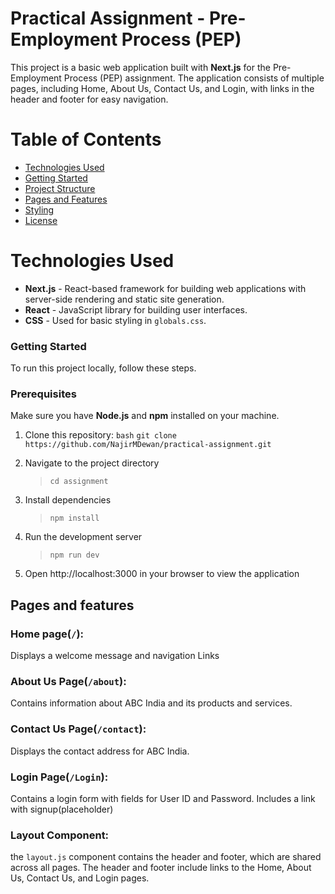 # Practical Assignment - Pre-Employment Process (PEP)

This project is a basic web application built with **Next.js** for the Pre-Employment Process (PEP) assignment. The application consists of multiple pages, including Home, About Us, Contact Us, and Login, with links in the header and footer for easy navigation.

# Table of Contents
- [Technologies Used](#technologies-used)
- [Getting Started](#getting-started)
- [Project Structure](#project-structure)
- [Pages and Features](#pages-and-features)
- [Styling](#styling)
- [License](#license)

# Technologies Used

- **Next.js** - React-based framework for building web applications with server-side rendering and static site generation.
- **React** - JavaScript library for building user interfaces.
- **CSS** - Used for basic styling in `globals.css`.

### Getting Started

To run this project locally, follow these steps.

### Prerequisites

Make sure you have **Node.js** and **npm** installed on your machine.

1. Clone this repository:
   ```bash```
   ```git clone https://github.com/NajirMDewan/practical-assignment.git```

2. Navigate to the project directory
   > ```cd assignment```

3. Install dependencies
   > ```npm install```
4. Run the development server
   > ```npm run dev```
5. Open http://localhost:3000 in your browser to view the application


## Pages and features
### Home page(```/```):
Displays a welcome message and navigation Links

### About Us Page(```/about```):
Contains information about ABC India and its products and services.

### Contact Us Page(```/contact```):
Displays the contact address for ABC India.

### Login Page(```/Login```):
Contains a login form with fields for User ID and Password.
Includes a link with signup(placeholder)

### Layout Component:
the ```layout.js``` component contains the header and footer, which are shared across all pages.
The header and footer include links to the Home, About Us, Contact Us, and Login pages.
